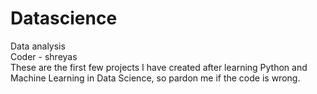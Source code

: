 # Datascience
Data analysis
<br>
Coder - shreyas
<br>
These are the first few projects I have created after learning Python and Machine Learning in Data Science, so pardon me if the code is wrong.
<br>
